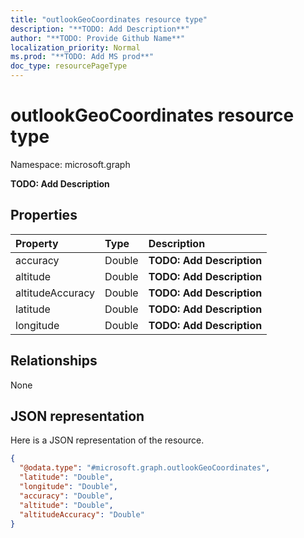```yaml
---
title: "outlookGeoCoordinates resource type"
description: "**TODO: Add Description**"
author: "**TODO: Provide Github Name**"
localization_priority: Normal
ms.prod: "**TODO: Add MS prod**"
doc_type: resourcePageType
---
```


# outlookGeoCoordinates resource type


Namespace: microsoft.graph

**TODO: Add Description**

## Properties
|Property|Type|Description|
|:---|:---|:---|
|accuracy|Double|**TODO: Add Description**|
|altitude|Double|**TODO: Add Description**|
|altitudeAccuracy|Double|**TODO: Add Description**|
|latitude|Double|**TODO: Add Description**|
|longitude|Double|**TODO: Add Description**|

## Relationships
None

## JSON representation
Here is a JSON representation of the resource.
<!-- {
  "blockType": "resource",
  "@odata.type": "microsoft.graph.outlookGeoCoordinates"
}
-->
``` json
{
  "@odata.type": "#microsoft.graph.outlookGeoCoordinates",
  "latitude": "Double",
  "longitude": "Double",
  "accuracy": "Double",
  "altitude": "Double",
  "altitudeAccuracy": "Double"
}
```

